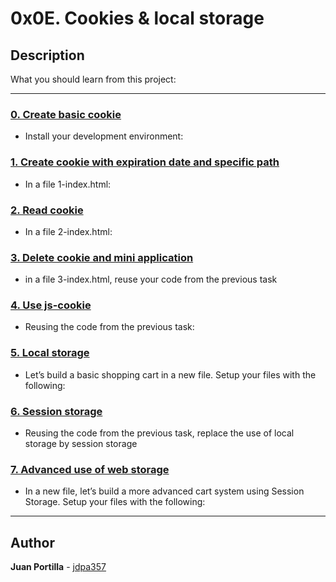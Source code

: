 # 0x0E. Cookies & local storage

## Description

What you should learn from this project:

---

### [0. Create basic cookie](./package.json)

* Install your development environment:

### [1. Create cookie with expiration date and specific path](./1-index.html)

* In a file 1-index.html:

### [2. Read cookie](./2-index.html)

* In a file 2-index.html:

### [3. Delete cookie and mini application](./3-index.html)

* in a file 3-index.html, reuse your code from the previous task

### [4. Use js-cookie](./4-index.html)

* Reusing the code from the previous task:

### [5. Local storage](./5-index.html)

* Let’s build a basic shopping cart in a new file. Setup your files with the following:

### [6. Session storage](./6-index.html)

* Reusing the code from the previous task, replace the use of local storage by session storage

### [7. Advanced use of web storage](./7-index.html)

* In a new file, let’s build a more advanced cart system using Session Storage. Setup your files with the following:

---

## Author

**Juan Portilla** - [jdpa357](https://github.com/jdpa357)
